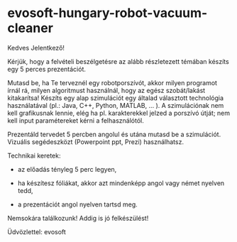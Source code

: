 # evosoft-hungary-robot-vacuum-cleaner

Kedves Jelentkező!

 

Kérjük, hogy a felvételi beszélgetésre az alább részletezett témában készíts egy 5 perces prezentációt.

Mutasd be, ha Te terveznél egy robotporszívót, akkor milyen programot írnál rá, milyen algoritmust használnál, hogy az egész szobát/lakást kitakarítsa! Készíts egy alap szimulációt egy általad választott technológia használatával (pl.: Java, C++, Python, MATLAB, … ). A szimulációnak nem kell grafikusnak lennie, elég ha pl. karakterekkel jelzed a porszívó útját; nem kell input paramétereket kérni a felhasználótól.

Prezentáld tervedet 5 percben angolul és utána mutasd be a szimulációt. Vizuális segédeszközt (Powerpoint ppt, Prezi) használhatsz.

 

Technikai keretek:

- az előadás tényleg 5 perc legyen,

- ha készítesz fóliákat, akkor azt mindenképp angol vagy német nyelven tedd,

- a prezentációt angol nyelven tartsd meg.

 

Nemsokára találkozunk! Addig is jó felkészülést!

Üdvözlettel: evosoft

 

